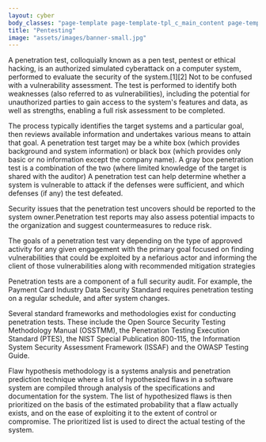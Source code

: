 ```yaml
---
layout: cyber
body_classes: "page-template page-template-tpl_c_main_content page-template-tpl_c_main_content-php page page-id-186 page-parent page-child parent-pageid-10"
title: "Pentesting"
image: "assets/images/banner-small.jpg"
---
```

 A penetration test, colloquially known as a pen test, pentest or ethical hacking, is an authorized simulated cyberattack on a computer system, performed to evaluate the security of the system.[1][2] Not to be confused with a vulnerability assessment. The test is performed to identify both weaknesses (also referred to as vulnerabilities), including the potential for unauthorized parties to gain access to the system's features and data, as well as strengths, enabling a full risk assessment to be completed.

The process typically identifies the target systems and a particular goal, then reviews available information and undertakes various means to attain that goal. A penetration test target may be a white box (which provides background and system information) or black box (which provides only basic or no information except the company name). A gray box penetration test is a combination of the two (where limited knowledge of the target is shared with the auditor) A penetration test can help determine whether a system is vulnerable to attack if the defenses were sufficient, and which defenses (if any) the test defeated.

Security issues that the penetration test uncovers should be reported to the system owner.Penetration test reports may also assess potential impacts to the organization and suggest countermeasures to reduce risk.

The goals of a penetration test vary depending on the type of approved activity for any given engagement with the primary goal focused on finding vulnerabilities that could be exploited by a nefarious actor and informing the client of those vulnerabilities along with recommended mitigation strategies

Penetration tests are a component of a full security audit. For example, the Payment Card Industry Data Security Standard requires penetration testing on a regular schedule, and after system changes.

Several standard frameworks and methodologies exist for conducting penetration tests. These include the Open Source Security Testing Methodology Manual (OSSTMM), the Penetration Testing Execution Standard (PTES), the NIST Special Publication 800-115, the Information System Security Assessment Framework (ISSAF) and the OWASP Testing Guide.

Flaw hypothesis methodology is a systems analysis and penetration prediction technique where a list of hypothesized flaws in a software system are compiled through analysis of the specifications and documentation for the system. The list of hypothesized flaws is then prioritized on the basis of the estimated probability that a flaw actually exists, and on the ease of exploiting it to the extent of control or compromise. The prioritized list is used to direct the actual testing of the system. 
